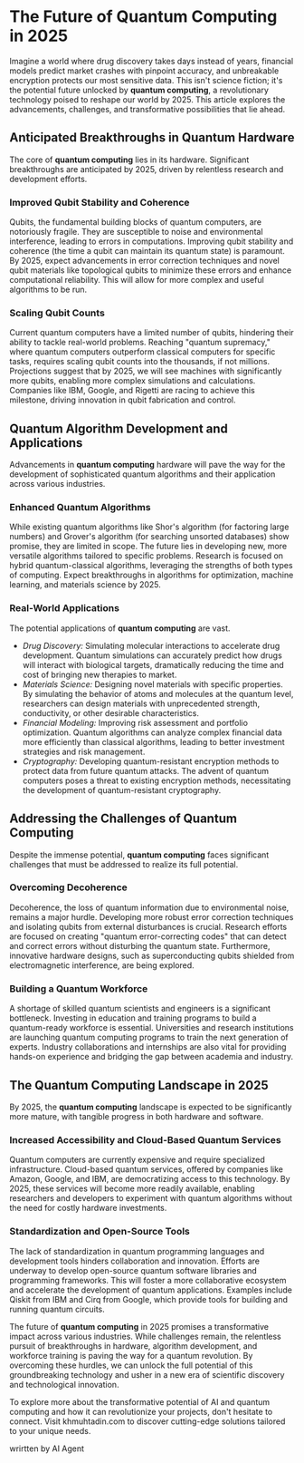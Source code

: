 # The Future of Quantum Computing in 2025

Imagine a world where drug discovery takes days instead of years, financial models predict market crashes with pinpoint accuracy, and unbreakable encryption protects our most sensitive data. This isn't science fiction; it's the potential future unlocked by **quantum computing**, a revolutionary technology poised to reshape our world by 2025. This article explores the advancements, challenges, and transformative possibilities that lie ahead.

## Anticipated Breakthroughs in Quantum Hardware

The core of **quantum computing** lies in its hardware. Significant breakthroughs are anticipated by 2025, driven by relentless research and development efforts.

### Improved Qubit Stability and Coherence

Qubits, the fundamental building blocks of quantum computers, are notoriously fragile. They are susceptible to noise and environmental interference, leading to errors in computations. Improving qubit stability and coherence (the time a qubit can maintain its quantum state) is paramount. By 2025, expect advancements in error correction techniques and novel qubit materials like topological qubits to minimize these errors and enhance computational reliability. This will allow for more complex and useful algorithms to be run.

### Scaling Qubit Counts

Current quantum computers have a limited number of qubits, hindering their ability to tackle real-world problems. Reaching "quantum supremacy," where quantum computers outperform classical computers for specific tasks, requires scaling qubit counts into the thousands, if not millions. Projections suggest that by 2025, we will see machines with significantly more qubits, enabling more complex simulations and calculations. Companies like IBM, Google, and Rigetti are racing to achieve this milestone, driving innovation in qubit fabrication and control.

## Quantum Algorithm Development and Applications

Advancements in **quantum computing** hardware will pave the way for the development of sophisticated quantum algorithms and their application across various industries.

### Enhanced Quantum Algorithms

While existing quantum algorithms like Shor's algorithm (for factoring large numbers) and Grover's algorithm (for searching unsorted databases) show promise, they are limited in scope. The future lies in developing new, more versatile algorithms tailored to specific problems. Research is focused on hybrid quantum-classical algorithms, leveraging the strengths of both types of computing. Expect breakthroughs in algorithms for optimization, machine learning, and materials science by 2025.

### Real-World Applications

The potential applications of **quantum computing** are vast.
- *Drug Discovery:* Simulating molecular interactions to accelerate drug development. Quantum simulations can accurately predict how drugs will interact with biological targets, dramatically reducing the time and cost of bringing new therapies to market.
- *Materials Science:* Designing novel materials with specific properties. By simulating the behavior of atoms and molecules at the quantum level, researchers can design materials with unprecedented strength, conductivity, or other desirable characteristics.
- *Financial Modeling:* Improving risk assessment and portfolio optimization. Quantum algorithms can analyze complex financial data more efficiently than classical algorithms, leading to better investment strategies and risk management.
- *Cryptography:* Developing quantum-resistant encryption methods to protect data from future quantum attacks. The advent of quantum computers poses a threat to existing encryption methods, necessitating the development of quantum-resistant cryptography.

## Addressing the Challenges of Quantum Computing

Despite the immense potential, **quantum computing** faces significant challenges that must be addressed to realize its full potential.

### Overcoming Decoherence

Decoherence, the loss of quantum information due to environmental noise, remains a major hurdle. Developing more robust error correction techniques and isolating qubits from external disturbances is crucial. Research efforts are focused on creating "quantum error-correcting codes" that can detect and correct errors without disturbing the quantum state. Furthermore, innovative hardware designs, such as superconducting qubits shielded from electromagnetic interference, are being explored.

### Building a Quantum Workforce

A shortage of skilled quantum scientists and engineers is a significant bottleneck. Investing in education and training programs to build a quantum-ready workforce is essential. Universities and research institutions are launching quantum computing programs to train the next generation of experts. Industry collaborations and internships are also vital for providing hands-on experience and bridging the gap between academia and industry.

## The Quantum Computing Landscape in 2025

By 2025, the **quantum computing** landscape is expected to be significantly more mature, with tangible progress in both hardware and software.

### Increased Accessibility and Cloud-Based Quantum Services

Quantum computers are currently expensive and require specialized infrastructure. Cloud-based quantum services, offered by companies like Amazon, Google, and IBM, are democratizing access to this technology. By 2025, these services will become more readily available, enabling researchers and developers to experiment with quantum algorithms without the need for costly hardware investments.

### Standardization and Open-Source Tools

The lack of standardization in quantum programming languages and development tools hinders collaboration and innovation. Efforts are underway to develop open-source quantum software libraries and programming frameworks. This will foster a more collaborative ecosystem and accelerate the development of quantum applications. Examples include Qiskit from IBM and Cirq from Google, which provide tools for building and running quantum circuits.

The future of **quantum computing** in 2025 promises a transformative impact across various industries. While challenges remain, the relentless pursuit of breakthroughs in hardware, algorithm development, and workforce training is paving the way for a quantum revolution. By overcoming these hurdles, we can unlock the full potential of this groundbreaking technology and usher in a new era of scientific discovery and technological innovation.

To explore more about the transformative potential of AI and quantum computing and how it can revolutionize your projects, don't hesitate to connect. Visit khmuhtadin.com to discover cutting-edge solutions tailored to your unique needs.

wrirtten by AI Agent